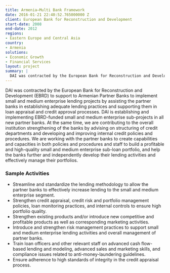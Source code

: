 ```yaml
---
title: Armenia—Multi Bank Framework
date: 2016-01-21 22:40:52.765000000 Z
client: European Bank for Reconstruction and Development
start-date: 2008
end-date: 2012
regions:
- Eastern Europe and Central Asia
country:
- Armenia
solutions:
- Economic Growth
- Financial Services
layout: project
summary: |
  DAI was contracted by the European Bank for Reconstruction and Development (EBRD) to support to Armenian Partner Banks to implement small and medium enterprise lending projects by assisting the partner banks in establishing adequate lending practices and supporting them in loan appraisal and credit approval processes.
---
```


DAI was contracted by the European Bank for Reconstruction and Development (EBRD) to support to Armenian Partner Banks to implement small and medium enterprise lending projects by assisting the partner banks in establishing adequate lending practices and supporting them in loan appraisal and credit approval processes. DAI is establishing and implementing EBRD-funded small and medium enterprise sub-projects in all new partner banks. At the same time, we are contributing to the overall institution strengthening of the banks by advising on structuring of credit departments and developing and improving internal credit policies and procedures. We are working with the partner banks to create capabilities and capacities in both policies and procedures and staff to build a profitable and high-quality small and medium enterprise sub-loan portfolio, and help the banks further and independently develop their lending activities and effectively manage their portfolios.

###  Sample Activities

* Streamline and standardize the lending methodology to allow the partner banks to effectively increase lending to the small and medium enterprise segment.
* Strengthen credit appraisal, credit risk and portfolio management policies, loan monitoring practices, and internal controls to ensure high portfolio quality.
* Strengthen existing products and/or introduce new competitive and profitable products as well as corresponding marketing activities.
* Introduce and strengthen risk management practices to support small and medium enterprise lending activities and overall management of partner banks.
* Train loan officers and other relevant staff on advanced cash flow-based lending and modeling, advanced sales and marketing skills, and compliance issues related to anti-money-laundering guidelines.
* Ensure adherence to high standards of integrity in the credit appraisal process.
